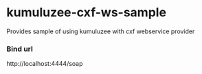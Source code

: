 # kumuluzee-cxf-ws-sample
Provides sample of using kumuluzee with cxf webservice provider


### Bind url
http://localhost:4444/soap